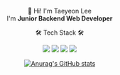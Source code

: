 <div align=center>
  
👋 Hi! I'm Taeyeon Lee<br>
I'm **Junior Backend Web Developer**

🛠 Tech Stack 🛠

<img src="https://img.shields.io/badge/Python-3766AB?style=flat-square&logo=Python&logoColor=white"/></a>
<img src="https://img.shields.io/badge/Django-009900?style=flat-square&logo=Django&logoColor=white"/></a>
<img src="https://img.shields.io/badge/DRF-800000?style=flat-square&logo=DjangoRestFramework&logoColor=white"/></a>
<img src="https://img.shields.io/badge/Mysql-cbbc20?style=flat-square&logo=Mysql&logoColor=white"/></a>

[![Anurag's GitHub stats](https://github-readme-stats.vercel.app/api?username=whytili89)](https://github.com/anuraghazra/github-readme-stats)



<!--
**whytili89/whytili89** is a ✨ _special_ ✨ repository because its `README.md` (this file) appears on your GitHub profile.

Here are some ideas to get you started:

- 🔭 I’m currently working on ...
- 🌱 I’m currently learning ...
- 👯 I’m looking to collaborate on ...
- 🤔 I’m looking for help with ...
- 💬 Ask me about ...
- 📫 How to reach me: ...
- 😄 Pronouns: ...
- ⚡ Fun fact: ...
-->
